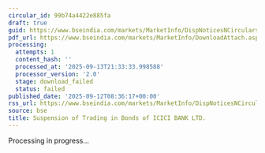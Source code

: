 ```yaml
---
circular_id: 99b74a4422e885fa
draft: true
guid: https://www.bseindia.com/markets/MarketInfo/DispNoticesNCirculars.aspx?Noticeid={183CAAC4-C188-4832-94D5-DAD2A4D57981}&noticeno=20250912-39&dt=09/12/2025&icount=39&totcount=103&flag=0
pdf_url: https://www.bseindia.com/markets/MarketInfo/DownloadAttach.aspx?id=20250912-39&attachedId=
processing:
  attempts: 1
  content_hash: ''
  processed_at: '2025-09-13T21:33:33.998588'
  processor_version: '2.0'
  stage: download_failed
  status: failed
published_date: '2025-09-12T08:36:17+00:00'
rss_url: https://www.bseindia.com/markets/MarketInfo/DispNoticesNCirculars.aspx?Noticeid={183CAAC4-C188-4832-94D5-DAD2A4D57981}&noticeno=20250912-39&dt=09/12/2025&icount=39&totcount=103&flag=0
source: bse
title: Suspension of Trading in Bonds of ICICI BANK LTD.
---
```


Processing in progress...